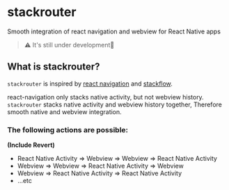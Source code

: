 # stackrouter
Smooth integration of react navigation and webview for React Native apps

> :warning: It's still under development🥺
## What is stackrouter?
`stackrouter` is inspired by [react navigation](https://github.com/react-navigation/react-navigation) and [stackflow](https://github.com/daangn/stackflow).
  
react-navigation only stacks native activity, but not webview history. `stackrouter` stacks native activity and webview history together, Therefore smooth native and webview integration.

### The following actions are possible:
**(Include Revert)**  
* React Native Activity => Webview => Webview => React Native Activity
* Webview => Webview => React Native Activity => Webview
* Webview => React Native Activity  => React Native Activity 
* ...etc